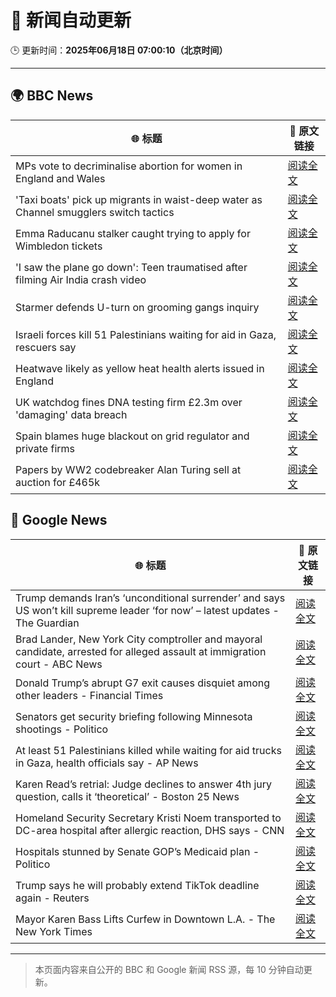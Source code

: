 # 🧠 新闻自动更新

🕒 更新时间：**2025年06月18日 07:00:10（北京时间）**

---

## 🌍 BBC News

| 🌐 标题 | 🔗 原文链接 |
|--------|-------------|
| MPs vote to decriminalise abortion for women in England and Wales | [阅读全文](https://www.bbc.com/news/articles/c2le12114j9o) |
| 'Taxi boats' pick up migrants in waist-deep water as Channel smugglers switch tactics | [阅读全文](https://www.bbc.com/news/articles/cpd1l6p8vw9o) |
| Emma Raducanu stalker caught trying to apply for Wimbledon tickets | [阅读全文](https://www.bbc.com/sport/tennis/articles/c74zjj14xvyo) |
| 'I saw the plane go down': Teen traumatised after filming Air India crash video | [阅读全文](https://www.bbc.com/news/articles/c0l484l40gyo) |
| Starmer defends U-turn on grooming gangs inquiry | [阅读全文](https://www.bbc.com/news/articles/cvg1xje9wzlo) |
| Israeli forces kill 51 Palestinians waiting for aid in Gaza, rescuers say | [阅读全文](https://www.bbc.com/news/articles/c74zj9kv2xjo) |
| Heatwave likely as yellow heat health alerts issued in England | [阅读全文](https://www.bbc.com/news/articles/ce3n8kgdj50o) |
| UK watchdog fines DNA testing firm £2.3m over 'damaging' data breach | [阅读全文](https://www.bbc.com/news/articles/c4grggw4n56o) |
| Spain blames huge blackout on grid regulator and private firms | [阅读全文](https://www.bbc.com/news/articles/c62d8k8edgxo) |
| Papers by WW2 codebreaker Alan Turing sell at auction for £465k | [阅读全文](https://www.bbc.com/news/articles/cew0lzgxd0xo) |

## 📰 Google News

| 🌐 标题 | 🔗 原文链接 |
|--------|-------------|
| Trump demands Iran’s ‘unconditional surrender’ and says US won’t kill supreme leader ‘for now’ – latest updates - The Guardian | [阅读全文](https://news.google.com/rss/articles/CBMivAFBVV95cUxQcHhuYVJCTEJOVXdod3ZnYUVKV3p3QXBzUUJFdW80U0lLWFRmUUFFczFTUmliTlhDRFZMcl83ZUtXQTgwVjJ6SFE1eDhHZnprN0kyT2FPN0ZCSG4yWF9mX3BGbGFPNXd5cHp5OUpZZFVWdDhuRldUMGR3SUNYNktfQTREQU1QNnVSSUNoangxMHBfUVlMa1hNWmxGd3l6Mlg0ejMzSnp5WUs5RV9zbHdFUS0yMUVweHJRVjU4aQ?oc=5) |
| Brad Lander, New York City comptroller and mayoral candidate, arrested for alleged assault at immigration court - ABC News | [阅读全文](https://news.google.com/rss/articles/CBMijAFBVV95cUxPTTNYNy1FelBBSDBLTGc4LUh0enVyalA3UXBLR2VTUm1OVkdTX0ZNQmJhWUNtQkNSdFNPT2lNUWZBZ3A5cVZHNDdZQmNKWkFxRmdYeWVNYWx3cUNzcXFKYUppMTdUQV8zS29kNERIUnNIQlJFbDVZS1EyYXVtZnppR2hrUnBsWXRfNmZzZtIBkgFBVV95cUxPbVNRZkc5ZWdRWmI2Q01nV2kwRWJ2VEdrSEdBY2ZLQkFnX3lXUjRQaFVyRV9fTEdkQkNEeFEtNXMwd0JHUlRiRHl5TjB4ZTBjemR0dTdMY054dEdVTTI1OW1KN2ttZ1QtdXJjY3VjM1RaWVNzQlRWem9aZmVzWkkxTHJiY08wTjA3bFFFcVpCYncxQQ?oc=5) |
| Donald Trump’s abrupt G7 exit causes disquiet among other leaders - Financial Times | [阅读全文](https://news.google.com/rss/articles/CBMicEFVX3lxTE9XMktpVlpoLTJFTjJlN09mOGRiWFVDR3BDUWpsUHF6MkRHVzZUUGx3SzAySG9zU0NaWXAwYm1uY3duZE1kV2JTeHk3WXR3MEVYM3hqZlZJOE5LZVpsdlJOY1Q0d3ZaV3M5cTBjWTdpRm4?oc=5) |
| Senators get security briefing following Minnesota shootings - Politico | [阅读全文](https://news.google.com/rss/articles/CBMingFBVV95cUxQZEc2T1otdWk3cDE2SXRUdkhNRUk5Vm1rOVRPdnlpRnFSbGdJSmozMW0zT3RRa0VBdEhCNnpnZFg4T01GMFJkTC1ES282d1NZTkF4ZFNmUzNhMGdWNDZtc2IyZDJqU0NfVk5UMlo1NkpWUU9jYlVOSzh3U3pGeVBoc0hRWUQ3am9ROHRMNGZBbll6elVhUUVEYzEzclp3UQ?oc=5) |
| At least 51 Palestinians killed while waiting for aid trucks in Gaza, health officials say - AP News | [阅读全文](https://news.google.com/rss/articles/CBMitAFBVV95cUxPMTRUd1M3RHcydU9sYnVlSkNmSHlrdWF1Y0hBMzljczVBMEt5bGI5Vy1yLWFQeG01VWxNUU5GTGlkR3ByOGhPRXNlR2Vxc0FPOWxxMHdidTUyMkI5RV9jTzFvQklGRXpFeWlEeVJGRC11bVJCTS1UUmFVR1FQUGJ3SGI1enVLUk1DQTY0Q3RoUTdmSG9BR0RiWEY2YjZIRGpGcjJkUWxKRGhkdldRRE82WUFHWUs?oc=5) |
| Karen Read’s retrial: Judge declines to answer 4th jury question, calls it ‘theoretical’ - Boston 25 News | [阅读全文](https://news.google.com/rss/articles/CBMi4gFBVV95cUxNa25pb2NFd0FiSDdxU1JEZ3lvdlBzRTlVUzVSOXlqblVtVFVXXzdReE54ZGFQNGtmVnVUeGlmdUMwVS1uOHVNX2U0OUN4ZnhKc3o3aUF4TWVoRXZjcHBSdTFuQlNBYW1PbVR0cUx4YWt5cUdfNTVNeGI2YlFBaEE3dzBlRkpLNC1NYTBUV0UzSHROaTFLbUE1R0lsYnI2OGRoc0NoRThaZUg3ZkdKaklQTjR0LWxZb3VDejNlcDRmSllsVXU2QXo2S0hmemExejd5SnJBbVBSc0pYYlRUSlZUNmtB?oc=5) |
| Homeland Security Secretary Kristi Noem transported to DC-area hospital after allergic reaction, DHS says - CNN | [阅读全文](https://news.google.com/rss/articles/CBMibkFVX3lxTFBrVDh5ZEhJS1FWUS1tOXIwYngxdFJaeThyelJNVC10NktKcGRRTmZzX05FaTRJU080OTRGVjdCWFFtdkdDWXg5WThsNzhfS2s1MV9hMk15dkZudmllYVQ0NVcwVXJKVW93NXZZSTB3?oc=5) |
| Hospitals stunned by Senate GOP’s Medicaid plan - Politico | [阅读全文](https://news.google.com/rss/articles/CBMilAFBVV95cUxPUUd2XzVpaFNyLTNXcjZPWU5VZkgwT1NWZzYzMjlNaXlsUUZLNXJ0NkZWR3dyUTU0dEI3VFZhek9EZWVxT3JpcmdJZlFRNHFVSGJkeGRpTUdSNG13bjdPUjBuLUxENjcyV1lwMnJ2ZHBieVJyZkFkeF9aY0F3ZmRHQWZwX1ljWFlKS2VZTmVVVWJBMGx5?oc=5) |
| Trump says he will probably extend TikTok deadline again - Reuters | [阅读全文](https://news.google.com/rss/articles/CBMipwFBVV95cUxPbWVSbmo2SUlyeGthRXNKdFVXRG9XVlFiTldpdUxxZ0dXbXpIZ1pTaVpKWHFMTG5Sc19Fb3Zfc2hYU19nNk03bTBUeGdHemplV0FCTUdnY3hrOFFnQTZ3SzhlRW9nQVNIWUVMMTF2dW1iX1BJbE03Ukp2YUtQa1JnTHZ3dll3ekpfR0VOc2VLN0taOEkxVnBRdFRCcVJwdnFVcVQtZm1rVQ?oc=5) |
| Mayor Karen Bass Lifts Curfew in Downtown L.A. - The New York Times | [阅读全文](https://news.google.com/rss/articles/CBMicEFVX3lxTE9KRU0xZnhBTUlvZlVYbHFnbnQtdFRsNVdpa1AzNVhEbE42NUpJSFFhd3lMWkhRRy1XNlFnSEZ5a1FjWEFPOU8teTc3VUg0dFB6QTBVdWlrQmViMXM4QmNqSVdlUlYxeDNOREJLZ0ZGYnE?oc=5) |

---
> 本页面内容来自公开的 BBC 和 Google 新闻 RSS 源，每 10 分钟自动更新。